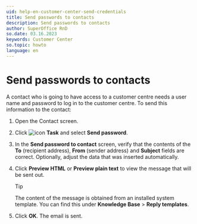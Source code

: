 ```yaml
---
uid: help-en-customer-center-send-credentials
title: Send passwords to contacts
description: Send passwords to contacts
author: SuperOffice RnD
so.date: 03.16.2023
keywords: Customer Center
so.topic: howto
language: en
---
```


# Send passwords to contacts

A contact who is going to have access to a customer centre needs a user name and password to log in to the customer centre. To send this information to the contact:

1. Open the Contact screen.

2. Click ![icon][img1] **Task** and select **Send password**.

3. In the **Send password to contact** screen, verify that the contents of the **To** (recipient address), **From** (sender address) and **Subject** fields are correct. Optionally, adjust the data that was inserted automatically.

4. Click **Preview HTML** or **Preview plain text** to view the message that will be sent out.

    > [!TIP]
    > The content of the message is obtained from an installed system template. You can find this under **Knowledge Base** > **Reply templates**.

5. Click **OK**. The email is sent.

<!-- Referenced links -->

<!-- Referenced images -->
[img1]: ../../../../common/icons/task.png
